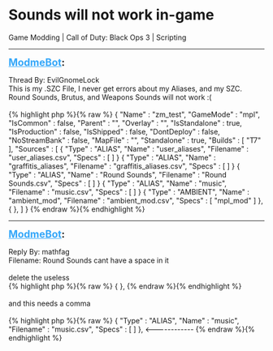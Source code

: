 # Sounds will not work in-game
Game Modding | Call of Duty: Black Ops 3 | Scripting

---
<strong style="font-size: 1.4em;"><span style="text-decoration: underline;text-decoration-color: #34a7f9;"><span style="color:#34a7f9;">ModmeBot</span></span>:</strong>

<p>Thread By: EvilGnomeLock<br />This is my .SZC File, I never get errors about my Aliases, and my SZC. Round Sounds, Brutus, and Weapons Sounds will not work :(<br /> <br />{% highlight php %}{% raw %}
{
 "Name" : "zm_test",
 "GameMode" : "mpl",
 "IsCommon" : false,
 "Parent" : "",
 "Overlay" : "",
 "IsStandalone" : true,
 "IsProduction" : false,
 "IsShipped" : false,
 "DontDeploy" : false,
 "NoStreamBank" : false,
 "MapFile" : "",
 "Standalone" : true,
 "Builds" : [ "T7" ],
 "Sources" : [
 {
 "Type" : "ALIAS",
 "Name" : "user_aliases",
 "Filename" : "user_aliases.csv",
 "Specs" : [ ] 
}
{
 "Type" : "ALIAS",
 "Name" : "graffitis_aliases",
 "Filename" : "graffitis_aliases.csv",
 "Specs" : [ ] 
}
{
 "Type" : "ALIAS",
 "Name" : "Round Sounds",
 "Filename" : "Round Sounds.csv",
 "Specs" : [ ] 
}
{
 "Type" : "ALIAS",
 "Name" : "music",
 "Filename" : "music.csv",
 "Specs" : [ ] 
}
{
 "Type" : "AMBIENT",
 "Name" : "ambient_mod",
 "Filename" : "ambient_mod.csv",
 "Specs" : [
  "mpl_mod"
  ]
},
{
},
]
}
{% endraw %}{% endhighlight %}
</p>

---
<strong style="font-size: 1.4em;"><span style="text-decoration: underline;text-decoration-color: #34a7f9;"><span style="color:#34a7f9;">ModmeBot</span></span>:</strong>

<p>Reply By: mathfag<br />Filename: Round Sounds cant have a space in it<br /> <br />delete the useless <br />{% highlight php %}{% raw %}
{
},
{% endraw %}{% endhighlight %}
 <br /> <br />and this needs a comma<br /> <br />{% highlight php %}{% raw %}
{
 "Type" : "ALIAS",
 "Name" : "music",
 "Filename" : "music.csv",
 "Specs" : [ ] 
},  &lt;------------
{% endraw %}{% endhighlight %}
</p>
